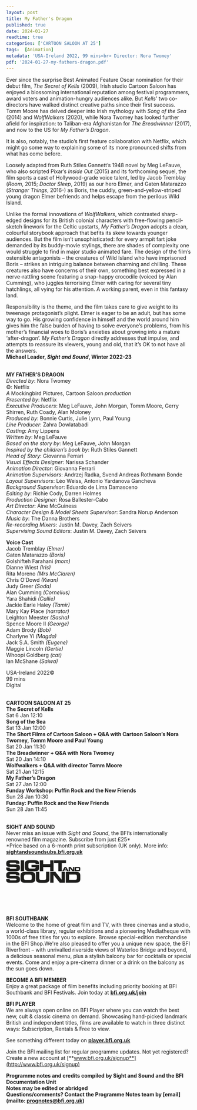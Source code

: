 ```yaml
---
layout: post
title: My Father's Dragon
published: true
date: 2024-01-27
readtime: true
categories: ['CARTOON SALOON AT 25']
tags:  [Animation]
metadata: 'USA-Ireland 2022, 99 mins<br> Director: Nora Twomey'
pdf: '2024-01-27-my-fathers-dragon.pdf'
---
```


Ever since the surprise Best Animated Feature Oscar nomination for their debut film, _The Secret of Kells_ (2009), Irish studio Cartoon Saloon has enjoyed a blossoming international reputation among festival programmers, award voters and animation-hungry audiences alike. But _Kells_’ two co-directors have walked distinct creative paths since their first success. Tomm Moore has delved deeper into Irish mythology with _Song of the Sea_ (2014) and _WolfWalkers_ (2020), while Nora Twomey has looked further afield for inspiration: to Taliban-era Afghanistan for _The Breadwinner_ (2017), and now to the US for _My Father’s Dragon_.

It is also, notably, the studio’s first feature collaboration with Netflix, which might go some way to explaining some of its more pronounced shifts from what has come before.

Loosely adapted from Ruth Stiles Gannett’s 1948 novel by Meg LeFauve, who also scripted Pixar’s _Inside Out_ (2015) and its forthcoming sequel, the film sports a cast of Hollywood-grade voice talent, led by Jacob Tremblay (_Room_, 2015; _Doctor Sleep_, 2019) as our hero Elmer, and Gaten Matarazzo (_Stranger Things_, 2016-) as Boris, the cuddly, green-and-yellow-striped young dragon Elmer befriends and helps escape from the perilous Wild Island.

Unlike the formal innovations of _WolfWalkers_, which contrasted sharp-edged designs for its British colonial characters with free-flowing pencil-sketch linework for the Celtic upstarts, _My Father’s Dragon_ adopts a clean, colourful storybook approach that befits its skew towards younger audiences. But the film isn’t unsophisticated: for every armpit fart joke demanded by its buddy-movie stylings, there are shades of complexity one would struggle to find in major studio animated fare. The design of the film’s ostensible antagonists – the creatures of Wild Island who have imprisoned Boris – strikes an intriguing balance between charming and chilling. These creatures also have concerns of their own, something best expressed in a nerve-rattling scene featuring a snap-happy crocodile (voiced by Alan Cumming), who juggles terrorising Elmer with caring for several tiny hatchlings, all vying for his attention. A working parent, even in this fantasy land.

Responsibility is the theme, and the film takes care to give weight to its tweenage protagonist’s plight. Elmer is eager to be an adult, but has some way to go. His growing confidence in himself and the world around him gives him the false burden of having to solve everyone’s problems, from his mother’s financial woes to Boris’s anxieties about growing into a mature ‘after-dragon’. _My Father’s Dragon_ directly addresses that impulse, and attempts to reassure its viewers, young and old, that it’s OK to not have all the answers.  
**Michael Leader, _Sight and Sound_, Winter 2022-23**
<br><br>

**MY FATHER’S DRAGON**  
_Directed by_: Nora Twomey  
©: Netflix  
_A_ Mockingbird Pictures, Cartoon Saloon _production_  
_Presented by_: Netflix  
_Executive Producers_: Meg LeFauve, John Morgan, Tomm Moore, Gerry Shirren, Ruth Coady,  Alan Moloney  
_Produced by_: Bonnie Curtis, Julie Lynn, Paul Young  
_Line Producer_: Zahra Dowlatabadi  
_Casting_: Amy Lippens  
_Written by_: Meg LeFauve  
_Based on the story by_: Meg LeFauve, John Morgan  
_Inspired by the children’s book by_:  Ruth Stiles Gannett  
_Head of Story_: Giovanna Ferrari  
_Visual Effects Designer_: Narissa Schander  
_Animation Director_: Giovanna Ferrari  
_Animation Supervisors_: Andrzej Radka,  Svend Andreas Rothmann Bonde  
_Layout Supervisors_: Léo Weiss,  Antonio Yardanova Gancheva  
_Background Supervisor_:  Eduardo de Lima Damasceno  
_Editing by_: Richie Cody, Darren Holmes  
_Production Designer_: Rosa Ballester-Cabo  
_Art Director_: Áine McGuiness  
_Character Design & Model Sheets Supervisor_: Sandra Norup Anderson  
_Music by_: The Danna Brothers  
_Re-recording Mixers_: Justin M. Davey, Zach Seivers  
_Supervising Sound Editors_: Justin M. Davey,  Zach Seivers

**Voice Cast**  
Jacob Tremblay _(Elmer)_  
Gaten Matarazzo _(Boris)_  
Golshifteh Farahani _(mom)_  
Dianne Wiest _(Iris)_  
Rita Moreno _(Mrs McClaren)_  
Chris O’Dowd _(Kwan)_  
Judy Greer _(Soda)_  
Alan Cumming _(Cornelius)_  
Yara Shahidi _(Callie)_  
Jackie Earle Haley _(Tamir)_  
Mary Kay Place _(narrator)_  
Leighton Meester _(Sasha)_  
Spence Moore II _(George)_  
Adam Brody _(Bob)_  
Charlyne Yi _(Magda)_  
Jack S.A. Smith _(Eugene)_  
Maggie Lincoln _(Gertie)_  
Whoopi Goldberg _(cat)_  
Ian McShane _(Saiwa)_

USA-Ireland 2022©  
99 mins  
Digital
<br><br>

**CARTOON SALOON AT 25**<br>
**The Secret of Kells**<br>
Sat 6 Jan 12:10<br>
**Song of the Sea**<br>
Sat 13 Jan 12:00<br>
**The Short Films of Cartoon Saloon + Q&A with Cartoon Saloon’s Nora Twomey, Tomm Moore and Paul Young**<br> 
Sat 20 Jan 11:30<br>
**The Breadwinner + Q&A with Nora Twomey**<br>
Sat 20 Jan 14:10<br>
**Wolfwalkers + Q&A with director Tomm Moore**<br>
Sat 21 Jan 12:15<br>
**My Father’s Dragon**<br>
Sat 27 Jan 12:00<br>
**Funday Workshop: Puffin Rock and the New Friends**<br>
Sun 28 Jan 10:30<br>
**Funday: Puffin Rock and the New Friends**<br>
Sun 28 Jan 11:45<br>
<br>

**SIGHT AND SOUND**<br>
Never miss an issue with _Sight and Sound_, the BFI’s internationally renowned film magazine. Subscribe from just £25*<br>
*Price based on a 6-month print subscription (UK only). More info: [**sightandsoundsubs.bfi.org.uk**](https://sightandsoundsubs.bfi.org.uk/subscribe)

<img style="float: left;" src="/img/sight-and-sound.jpg" width="40%" height="40%"><br><br><br><br><br><br><br><br>

**BFI SOUTHBANK**  
Welcome to the home of great film and TV, with three cinemas and a studio, a world-class library, regular exhibitions and a pioneering Mediatheque with 1000s of free titles for you to explore. Browse special-edition merchandise in the BFI Shop.We&#39;re also pleased to offer you a unique new space, the BFI Riverfront – with unrivalled riverside views of Waterloo Bridge and beyond, a delicious seasonal menu, plus a stylish balcony bar for cocktails or special events. Come and enjoy a pre-cinema dinner or a drink on the balcony as the sun goes down.  

**BECOME A BFI MEMBER**  
Enjoy a great package of film benefits including priority booking at BFI Southbank and BFI Festivals. Join today at [**bfi.org.uk/join**](http://www.bfi.org.uk/join)  

**BFI PLAYER**  
 We are always open online on BFI Player where you can watch the best new, cult &amp; classic cinema on demand. Showcasing hand-picked landmark British and independent titles, films are available to watch in three distinct ways: Subscription, Rentals &amp; Free to view.  

See something different today on [**player.bfi.org.uk**](https://player.bfi.org.uk)  

Join the BFI mailing list for regular programme updates. Not yet registered? Create a new account at [**www.bfi.org.uk/signup**](http://www.bfi.org.uk/signup)

**Programme notes and credits compiled by Sight and Sound and the BFI Documentation Unit  
Notes may be edited or abridged  
Questions/comments? Contact the Programme Notes team by [email](mailto: prognotes@bfi.org.uk)**

<!--stackedit_data:
eyJoaXN0b3J5IjpbLTQ5MjE1MDI5MF19
-->

